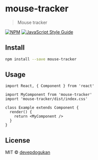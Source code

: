 # mouse-tracker

> Mouse tracker

[![NPM](https://img.shields.io/npm/v/mouse-tracker.svg)](https://www.npmjs.com/package/mouse-tracker) [![JavaScript Style Guide](https://img.shields.io/badge/code_style-standard-brightgreen.svg)](https://standardjs.com)

## Install

```bash
npm install --save mouse-tracker
```

## Usage

```tsx
import React, { Component } from 'react'

import MyComponent from 'mouse-tracker'
import 'mouse-tracker/dist/index.css'

class Example extends Component {
  render() {
    return <MyComponent />
  }
}
```

## License

MIT © [devepdogukan](https://github.com/devepdogukan)
